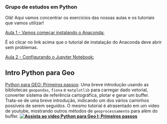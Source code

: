 ### Grupo de estudos em Python ###

Olá!
Aqui vamos concentrar os exercícios das nossas aulas e os tutoriais que vamos utilizar!

[Aula 1 - Vamos começar instalando o Anaconda:](https://github.com/hugonbg/grupo_de_estudos_python/blob/master/anaconda/Instala%C3%A7%C3%A3o%20do%20Anaconda.ipynb)

É só clicar no link acima que o tutorial de instalação do Anaconda deve abrir sem problemas.

[Aula 2 - Configurando o Jupyter Notebook:](https://github.com/hugonbg/grupo_de_estudos_python/blob/master/Jupyter%20Notebook/Introdu%C3%A7%C3%A3o%20ao%20Jupyter%20Notebook.ipynb)

## Intro Python para Geo

[Python para GEO: Primeiros passos](https://github.com/FelipeSBarros/Python-para-Geo-I/blob/master/Intro_PyGIS.ipynb): Uma breve introdução usando as bibliotecas `geopandas`, `fiona` e `matplotlib` para carregar dado vetorial, converter sistema de referência cartográfica, plotar e gerar um buffer. Trata-se de uma breve introdução, indicando um dos vários caminhos possíveis de serem seguidos. O mesmo tutorial é atrasentado em um video de youtube, mostrando outros métodos de `geoprocessamento` para além do buffer.
**[![Assista ao video Python para Geo I: Primeiros passos](https://img.youtube.com/vi/UVKSYclbxbE/0.jpg)](https://youtu.be/UVKSYclbxbE)**
